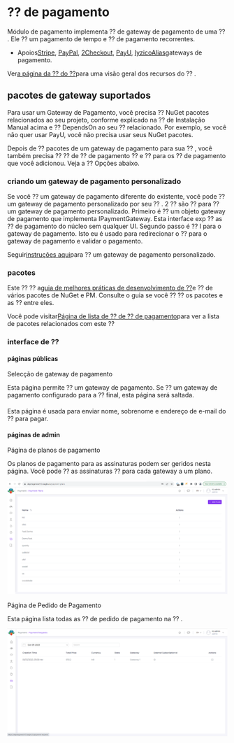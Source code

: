 # ⁇  de pagamento
Módulo de pagamento implementa ⁇  de gateway de pagamento de uma ⁇ . Ele ⁇  um pagamento de tempo e ⁇  de pagamento recorrentes.

- Apoios[Stripe](https://stripe.com/en-in ""), [PayPal](https://www.paypal.com/in/home ""), [2Checkout](https://www.2checkout.com/ ""), [PayU](https://corporate.payu.com/ ""), [Iyzico](https://www.iyzico.com/en "")[Alias](https://global.alipay.com/platform/site/ihome "")gateways de pagamento.

Ver[a página da ⁇  do ⁇](https://commercial.abp.io/modules/Volo.Payment "")para uma visão geral dos recursos do ⁇ .
## pacotes de gateway suportados
Para usar um Gateway de Pagamento, você precisa ⁇  NuGet pacotes relacionados ao seu projeto, conforme explicado na ⁇  de Instalação Manual acima e ⁇  DependsOn ao seu ⁇  relacionado. Por exemplo, se você não quer usar PayU, você não precisa usar seus NuGet pacotes.

Depois de ⁇  pacotes de um gateway de pagamento para sua ⁇ , você também precisa ⁇  ⁇  de ⁇  de pagamento ⁇  e ⁇  para os ⁇  de pagamento que você adicionou. Veja a ⁇  Opções abaixo.
### criando um gateway de pagamento personalizado
Se você ⁇  um gateway de pagamento diferente do existente, você pode ⁇  um gateway de pagamento personalizado por seu ⁇ . 2 ⁇  são ⁇  para ⁇  um gateway de pagamento personalizado. Primeiro é ⁇  um objeto gateway de pagamento que implementa IPaymentGateway. Esta interface exp ⁇  as ⁇  de pagamento do núcleo sem qualquer UI. Segundo passo é ⁇  I para o gateway de pagamento. Isto eu é usado para redirecionar o ⁇  para o gateway de pagamento e validar o pagamento.

Seguir[instruções aqui](https://docs.abp.io/en/commercial/7.0/modules/payment-custom-gateway "")para ⁇  um gateway de pagamento personalizado.
### pacotes
Este ⁇  ⁇  a[guia de melhores práticas de desenvolvimento de ⁇](https://docs.abp.io/en/abp/latest/Best-Practices/Index "")e ⁇  de vários pacotes de NuGet e PM. Consulte o guia se você ⁇  ⁇  os pacotes e as ⁇  entre eles.

Você pode visitar[Página de lista de ⁇  de ⁇  de pagamento](https://abp.io/packages?moduleName=Volo.Payment "")para ver a lista de pacotes relacionados com este ⁇
### interface de ⁇
#### páginas públicas
Selecção de gateway de pagamento

Esta página permite ⁇  um gateway de pagamento. Se ⁇  um gateway de pagamento configurado para a ⁇  final, esta página será saltada.
#### 
Esta página é usada para enviar nome, sobrenome e endereço de e-mail do ⁇  para pagar.
#### páginas de admin
Página de planos de pagamento

Os planos de pagamento para as assinaturas podem ser geridos nesta página. Você pode ⁇  as assinaturas ⁇  para cada gateway a um plano.

![Páginas de administração](./images/payment-plan.png "")

Página de Pedido de Pagamento

Esta página lista todas as ⁇  de pedido de pagamento na ⁇ .

![Páginas de administração](images/payment-request.png "")
